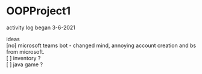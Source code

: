 # OOPProject1

activity log began 3-6-2021

ideas  
[no] microsoft teams bot - changed mind, annoying account creation and bs from microsoft.  
[ ] inventory ?  
[ ] java game ?
